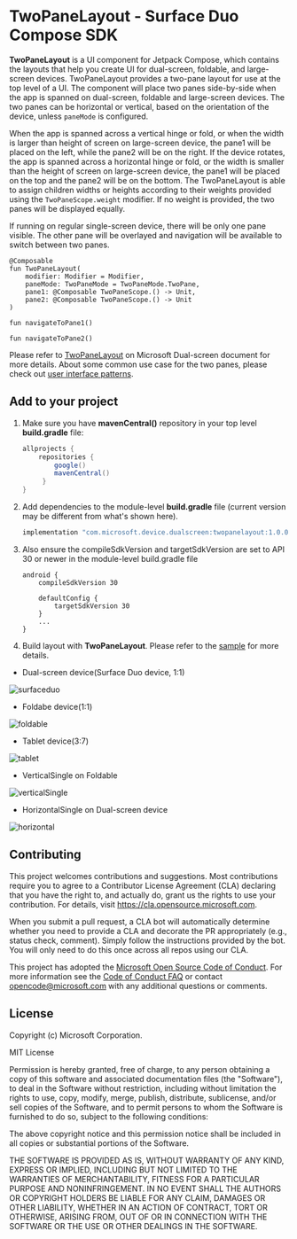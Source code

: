 # TwoPaneLayout - Surface Duo Compose SDK

**TwoPaneLayout** is a UI component for Jetpack Compose, which contains the layouts that help you create UI for dual-screen, foldable, and large-screen devices. TwoPaneLayout provides a two-pane layout for use at the top level of a UI. The component will place two panes side-by-side when the app is spanned on dual-screen, foldable and large-screen devices. The two panes can be horizontal or vertical, based on the orientation of the device, unless `paneMode` is configured. 

When the app is spanned across a vertical hinge or fold, or when the width is larger than height of screen on large-screen device, the pane1 will be placed on the left, while the pane2 will be on the right. If the device rotates, the app is spanned across a horizontal hinge or fold, or the width is smaller than the height of screen on large-screen device, the pane1 will be placed on the top and the pane2 will be on the bottom. The TwoPaneLayout is able to assign children widths or heights according to their weights provided using the `TwoPaneScope.weight` modifier. If no weight is provided, the two panes will be displayed equally.

If running on regular single-screen device, there will be only one pane visible. The other pane will be overlayed and navigation will be available to switch between two panes.


```
@Composable
fun TwoPaneLayout(
    modifier: Modifier = Modifier,
    paneMode: TwoPaneMode = TwoPaneMode.TwoPane,
    pane1: @Composable TwoPaneScope.() -> Unit,
    pane2: @Composable TwoPaneScope.() -> Unit
)

fun navigateToPane1()

fun navigateToPane2() 
```

Please refer to [TwoPaneLayout](https://docs.microsoft.com/dual-screen/android/jetpack/compose/two-pane-layout) on Microsoft Dual-screen document for more details.
About some common use case for the two panes, please check out [user interface patterns](https://docs.microsoft.com/dual-screen/introduction#dual-screen-app-patterns).

## 

## Add to your project

1. Make sure you have **mavenCentral()** repository in your top level **build.gradle** file:

    ```gradle
    allprojects {
        repositories {
            google()
            mavenCentral()
         }
    }
    ```

2. Add dependencies to the module-level **build.gradle** file (current version may be different from what's shown here).
    ```gradle
    implementation "com.microsoft.device.dualscreen:twopanelayout:1.0.0-alpha06"
    ```
3. Also ensure the compileSdkVersion and targetSdkVersion are set to API 30 or newer in the module-level build.gradle file 

    ```
    android { 
        compileSdkVersion 30
        
        defaultConfig { 
            targetSdkVersion 30 
        } 
        ... 
    }
    ```

4. Build layout with **TwoPaneLayout**. Please refer to the [sample](https://github.com/microsoft/surface-duo-compose-samples/tree/main/TwoPaneLayout/sample) for more details.

- Dual-screen device(Surface Duo device, 1:1)

![surfaceduo](screenshots/surfaceduo.png)

- Foldabe device(1:1)

![foldable](screenshots/foldable.png)

- Tablet device(3:7)

![tablet](screenshots/tablet.png)

- VerticalSingle on Foldable

![verticalSingle](screenshots/single-vertical.png)

- HorizontalSingle on Dual-screen device

![horizontal](screenshots/single-horizontal.png)

## Contributing

This project welcomes contributions and suggestions.  Most contributions require you to agree to a
Contributor License Agreement (CLA) declaring that you have the right to, and actually do, grant us
the rights to use your contribution. For details, visit https://cla.opensource.microsoft.com.

When you submit a pull request, a CLA bot will automatically determine whether you need to provide
a CLA and decorate the PR appropriately (e.g., status check, comment). Simply follow the instructions
provided by the bot. You will only need to do this once across all repos using our CLA.

This project has adopted the [Microsoft Open Source Code of Conduct](https://opensource.microsoft.com/codeofconduct/).
For more information see the [Code of Conduct FAQ](https://opensource.microsoft.com/codeofconduct/faq/) or
contact [opencode@microsoft.com](mailto:opencode@microsoft.com) with any additional questions or comments.

## License

Copyright (c) Microsoft Corporation.

MIT License

Permission is hereby granted, free of charge, to any person obtaining a copy of this software and associated documentation files (the "Software"), to deal in the Software without restriction, including without limitation the rights to use, copy, modify, merge, publish, distribute, sublicense, and/or sell copies of the Software, and to permit persons to whom the Software is furnished to do so, subject to the following conditions:

The above copyright notice and this permission notice shall be included in all copies or substantial portions of the Software.

THE SOFTWARE IS PROVIDED AS IS, WITHOUT WARRANTY OF ANY KIND, EXPRESS OR IMPLIED, INCLUDING BUT NOT LIMITED TO THE WARRANTIES OF MERCHANTABILITY, FITNESS FOR A PARTICULAR PURPOSE AND NONINFRINGEMENT. IN NO EVENT SHALL THE AUTHORS OR COPYRIGHT HOLDERS BE LIABLE FOR ANY CLAIM, DAMAGES OR OTHER LIABILITY, WHETHER IN AN ACTION OF CONTRACT, TORT OR OTHERWISE, ARISING FROM, OUT OF OR IN CONNECTION WITH THE SOFTWARE OR THE USE OR OTHER DEALINGS IN THE SOFTWARE.
